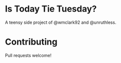 Is Today Tie Tuesday?
===

A teensy side project of @wmclark92 and @unruthless.


Contributing
======
Pull requests welcome!
